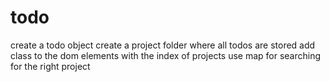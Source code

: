 # todo
create a todo object
create a project folder where all todos are stored
add class to the dom elements with the index of projects 
use map for searching for the right project